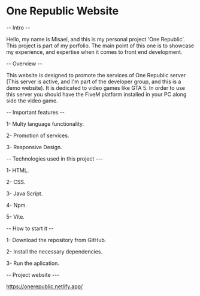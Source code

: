 # One Republic Website

-- Intro --

Hello, my name is Misael, and this is my personal project 'One Republic'. This project is part of my porfolio. The main point of this one is to showcase my experience, and expertise when it comes to front end development.




-- Overview --

This website is designed to promote the services of One Republic server (This server is active, and I'm part of the developer group, and this is a demo website). It is dedicated to video games like GTA 5. In order to use this server you should have
the FiveM platform installed in your PC along side the video game.




-- Important features --

1- Multy language functionality.

2- Promotion of services.

3- Responsive Design.

-- Technologies used in this project ---

1- HTML.

2- CSS.

3- Java Script.

4- Npm.

5- Vite.

-- How to start it --

1- Download the repository from GitHub.

2- Install the necessary dependencies.

3- Run the aplication.




-- Project website ---

https://onerepublic.netlify.app/

